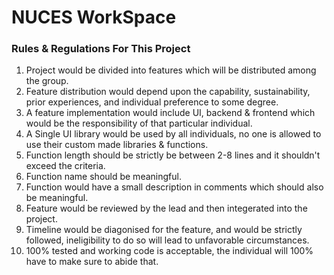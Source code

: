 # NUCES WorkSpace

### Rules & Regulations For This Project
1. Project would be divided into features which will be distributed among the group.
2. Feature distribution would depend upon the capability, sustainability, prior experiences, and individual preference to some degree.
3. A feature implementation would include UI, backend & frontend which would be the responsibility of that particular individual.
4. A Single UI library would be used by all individuals, no one is allowed to use their custom made libraries & functions.
5. Function length should be strictly be between 2-8 lines and it shouldn't  exceed the criteria.
6. Function name  should be meaningful.
7. Function would have a small description in comments which should also be meaningful.
8. Feature would be reviewed by the lead and then integerated into the project.
9. Timeline would be diagonised for the feature, and would be strictly followed, ineligibility to do so will lead to unfavorable circumstances.
10. 100% tested and working code is acceptable, the individual will 100% have to make sure to abide that.

